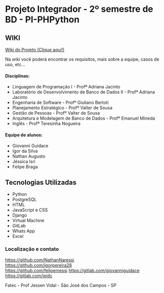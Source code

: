 # Projeto Integrador - 2º semestre de BD - PI-PHPython

## WIKI

[Wiki do Projeto (Clique aqui!)](https://gitlab.com/felipemessibraga/pi-phpython/-/wikis/home)

Na wiki você poderá encontrar os requisitos, mais sobre a equipe, casos de uso, etc...

#### Disciplinas:
- Linguagem de Programação I - Profª Adriana Jacinto
- Laboratório de Desenvolvimento de Banco de Dados II - Profª Adriana Jacinto
- Engenharia de Software - Profº Giuliano Bertoti
- Planejamento Estratégico - Profº Valter de Sousa
- Gestão de Pessoas - Profº Valter de Sousa
- Arquitetura e Modelagem de Banco de Dados - Profº Emanuel Mineda
- Inglês - Profª Teresinha Nogueira

#### Equipe de alunos:
- Giovanni Guidace
- Igor da Silva
- Nathan Augusto
- Jéssica Isri
- Felipe Braga





## Tecnologias Utilizadas

- Python
- PostgreSQL
- HTML
- JavaScript e CSS
- Django
- Virtual Machine
- GitLab
- Whats App
- Excel

### Localização e contato

https://github.com/NathanNaressi    
https://github.com/igorpereira28    
https://github.com/felipemessi
https://gitlab.com/giovanniguidace
https://gitlab.com/jeidc

Fatec - Prof Jessen Vidal - São José dos Campos - SP